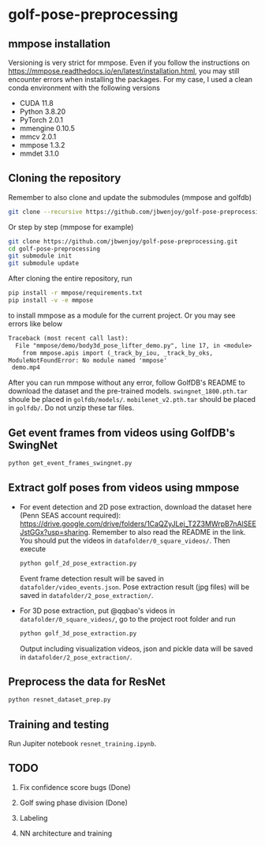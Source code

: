 # golf-pose-preprocessing

## mmpose installation

Versioning is very strict for mmpose.
Even if you follow the instructions on https://mmpose.readthedocs.io/en/latest/installation.html,
you may still encounter errors when installing the packages.
For my case, I used a clean conda environment with the following versions

* CUDA 11.8
* Python 3.8.20
* PyTorch 2.0.1
* mmengine 0.10.5
* mmcv 2.0.1
* mmpose 1.3.2
* mmdet 3.1.0

## Cloning the repository

Remember to also clone and update the submodules (mmpose and golfdb)

```bash
git clone --recursive https://github.com/jbwenjoy/golf-pose-preprocessing.git
```

Or step by step (mmpose for example)

```bash
git clone https://github.com/jbwenjoy/golf-pose-preprocessing.git
cd golf-pose-preprocessing
git submodule init
git submodule update
```

After cloning the entire repository, run

```bash
pip install -r mmpose/requirements.txt
pip install -v -e mmpose
```

to install mmpose as a module for the current project. Or you may see errors like below

```txt
Traceback (most recent call last):
  File "mmpose/demo/body3d_pose_lifter_demo.py", line 17, in <module>
    from mmpose.apis import (_track_by_iou, _track_by_oks,
ModuleNotFoundError: No module named 'mmpose'
 demo.mp4
```

After you can run mmpose without any error, follow GolfDB's README to download the dataset and the pre-trained models. 
`swingnet_1800.pth.tar` shoule be placed in `golfdb/models/`.
`mobilenet_v2.pth.tar` should be placed in `golfdb/`.
Do not unzip these tar files.

## Get event frames from videos using GolfDB's SwingNet

```bash
python get_event_frames_swingnet.py
```

## Extract golf poses from videos using mmpose

* For event detection and 2D pose extraction, download the dataset here (Penn SEAS account required): https://drive.google.com/drive/folders/1CaQZyJLej_T2Z3MWrpB7nAlSEEJstGGx?usp=sharing. Remember to also read the README in the link. You should put the videos in `datafolder/0_square_videos/`. Then execute

  ```bash
  python golf_2d_pose_extraction.py
  ```

  Event frame detection result will be saved in `datafolder/video_events.json`. Pose extraction result (jpg files) will be saved in `datafolder/2_pose_extraction/`.

* For 3D pose extraction, put @qqbao's videos in `datafolder/0_square_videos/`, go to the project root folder and run

  ```bash
  python golf_3d_pose_extraction.py
  ```
  
  Output including visualization videos, json and pickle data will be saved in `datafolder/2_pose_extraction/`.

## Preprocess the data for ResNet

```bash
python resnet_dataset_prep.py
```

## Training and testing

Run Jupiter notebook `resnet_training.ipynb`.

## TODO

1. Fix confidence score bugs (Done)

2. Golf swing phase division (Done)

3. Labeling

4. NN architecture and training
